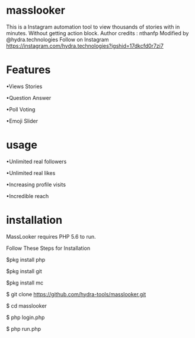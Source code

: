 # masslooker
This is a Instagram automation tool to view thousands of stories with in minutes. Without getting action block.
Author credits : nthanfp Modified by @hydra.technologies Follow on Instagram https://instagram.com/hydra.technologies?igshid=17dkcfd0r7zi7
# Features
•Views Stories

•Question Answer

•Poll Voting

•Emoji Slider
# usage
•Unlimited real followers

•Unlimited real likes

•Increasing profile visits

•Incredible reach

# installation

MassLooker requires PHP 5.6 to run.

Follow These Steps for Installation

$pkg install php

$pkg install git

$pkg install mc

$ git clone https://github.com/hydra-tools/masslooker.git

$ cd masslooker

$ php login.php

$ php run.php
